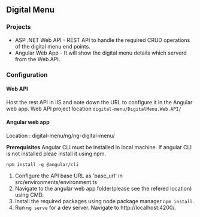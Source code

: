 ## Digital Menu

### Projects 
- ASP .NET Web API - REST API to handle the required CRUD operations of the digital menu end points. 
- Angular Web App - It will show the digital menu details which serverd from the Web API.

### Configuration 
#### Web API 
Host the rest API in IIS and note down the URL to configure it in the Angular web app. Web API project location ```digital-menu/DigitalMenu.Web.API/```

#### Angular web app
Location : digital-menu/ng/ng-digital-menu/

**Prerequisites**
Angular CLI must be installed in local machine. If angular CLI is not installed pleae install it using npm.
```
npm install -g @angular/cli
```

1. Configure the API base URL as 'base_url' in src/environments/environment.ts 
2. Navigate to the angular web app folder(please see the refered location) using CMD.
3. Install the required packages using node package manager
``` npm install ```.
4. Run ```ng serve``` for a dev server. Navigate to http://localhost:4200/. 

